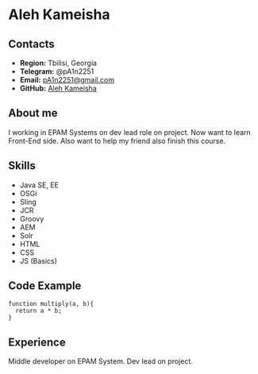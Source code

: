 # Aleh Kameisha
## Contacts 
* **Region:** Tbilisi, Georgia
* **Telegram:** @pA1n2251
* **Email:** pA1n2251@gmail.com
* **GitHub:** [Aleh Kameisha](https://github.com/pA1n2251)
## About me
I working in EPAM Systems on dev lead role on project. Now want to learn Front-End side. Also want to help my friend also finish this course.
## Skills
* Java SE, EE
* OSGi
* Sling
* JCR
* Groovy
* AEM
* Solr
* HTML
* CSS
* JS (Basics)
## Code Example
```
function multiply(a, b){
  return a * b;
}
```
## Experience
Middle developer on EPAM System. Dev lead on project.